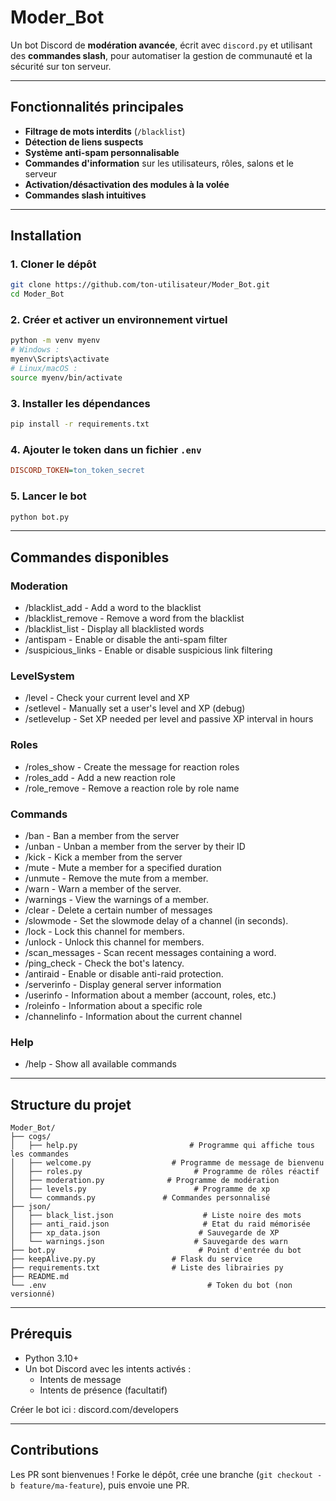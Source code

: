 # Moder_Bot

Un bot Discord de **modération avancée**, écrit avec `discord.py` et utilisant des **commandes slash**, pour automatiser la gestion de communauté et la sécurité sur ton serveur.

---

## Fonctionnalités principales

- **Filtrage de mots interdits** (`/blacklist`)
-  **Détection de liens suspects**
-  **Système anti-spam personnalisable**
-  **Commandes d'information** sur les utilisateurs, rôles, salons et le serveur
-  **Activation/désactivation des modules à la volée**
-  **Commandes slash intuitives**

---

##  Installation

### 1. Cloner le dépôt
```bash
git clone https://github.com/ton-utilisateur/Moder_Bot.git
cd Moder_Bot
```

### 2. Créer et activer un environnement virtuel
```bash
python -m venv myenv
# Windows :
myenv\Scripts\activate
# Linux/macOS :
source myenv/bin/activate
```

### 3. Installer les dépendances
```bash
pip install -r requirements.txt
```

### 4. Ajouter le token dans un fichier `.env`
```ini
DISCORD_TOKEN=ton_token_secret
```

### 5. Lancer le bot
```bash
python bot.py
```

---
## Commandes disponibles

### Moderation
- /blacklist_add - Add a word to the blacklist 
- /blacklist_remove - Remove a word from the blacklist 
- /blacklist_list - Display all blacklisted words 
- /antispam - Enable or disable the anti-spam filter 
- /suspicious_links - Enable or disable suspicious link filtering
### LevelSystem
- /level - Check your current level and XP 
- /setlevel - Manually set a user's level and XP (debug) 
- /setlevelup - Set XP needed per level and passive XP interval in hours
### Roles
- /roles_show - Create the message for reaction roles 
- /roles_add - Add a new reaction role 
- /role_remove - Remove a reaction role by role name
### Commands
- /ban - Ban a member from the server 
- /unban - Unban a member from the server by their ID 
- /kick - Kick a member from the server 
- /mute - Mute a member for a specified duration 
- /unmute - Remove the mute from a member. 
- /warn - Warn a member of the server. 
- /warnings - View the warnings of a member. 
- /clear - Delete a certain number of messages 
- /slowmode - Set the slowmode delay of a channel (in seconds). 
- /lock - Lock this channel for members. 
- /unlock - Unlock this channel for members. 
- /scan_messages - Scan recent messages containing a word. 
- /ping_check - Check the bot's latency. 
- /antiraid - Enable or disable anti-raid protection. 
- /serverinfo - Display general server information 
- /userinfo - Information about a member (account, roles, etc.) 
- /roleinfo - Information about a specific role 
- /channelinfo - Information about the current channel
### Help
- /help - Show all available commands

---
## Structure du projet

```
Moder_Bot/
├── cogs/
│   ├── help.py                         # Programme qui affiche tous les commandes
│   ├── welcome.py                  # Programme de message de bienvenu
│   ├── roles.py                         # Programme de rôles réactif
│   ├── moderation.py              # Programme de modération
│   ├── levels.py                        # Programme de xp
│   └── commands.py               # Commandes personnalisé
├── json/
│   ├── black_list.json                    # Liste noire des mots
│   ├── anti_raid.json                     # Etat du raid mémorisée
│   ├── xp_data.json                      # Sauvegarde de XP
│   └── warnings.json                    # Sauvegarde des warn
├── bot.py                                # Point d'entrée du bot
├── keepAlive.py.py                 # Flask du service
├── requirements.txt                # Liste des librairies py
├── README.md
└── .env                                    # Token du bot (non versionné)
```

---
## Prérequis

- Python 3.10+
- Un bot Discord avec les intents activés :
    - Intents de message
    - Intents de présence (facultatif)

Créer le bot ici : discord.com/developers

---

## Contributions

Les PR sont bienvenues ! Forke le dépôt, crée une branche (`git checkout -b feature/ma-feature`), puis envoie une PR.